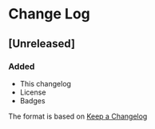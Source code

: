 # Change Log

## [Unreleased]
### Added
- This changelog
- License
- Badges

The format is based on [Keep a Changelog](http://keepachangelog.com/)

